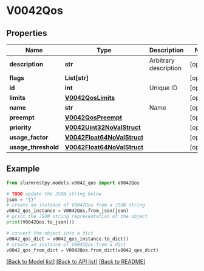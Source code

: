 # V0042Qos


## Properties

Name | Type | Description | Notes
------------ | ------------- | ------------- | -------------
**description** | **str** | Arbitrary description | [optional]
**flags** | **List[str]** |  | [optional]
**id** | **int** | Unique ID | [optional]
**limits** | [**V0042QosLimits**](V0042QosLimits.md) |  | [optional]
**name** | **str** | Name | [optional]
**preempt** | [**V0042QosPreempt**](V0042QosPreempt.md) |  | [optional]
**priority** | [**V0042Uint32NoValStruct**](V0042Uint32NoValStruct.md) |  | [optional]
**usage_factor** | [**V0042Float64NoValStruct**](V0042Float64NoValStruct.md) |  | [optional]
**usage_threshold** | [**V0042Float64NoValStruct**](V0042Float64NoValStruct.md) |  | [optional]

## Example

```python
from slurmrestpy.models.v0042_qos import V0042Qos

# TODO update the JSON string below
json = "{}"
# create an instance of V0042Qos from a JSON string
v0042_qos_instance = V0042Qos.from_json(json)
# print the JSON string representation of the object
print(V0042Qos.to_json())

# convert the object into a dict
v0042_qos_dict = v0042_qos_instance.to_dict()
# create an instance of V0042Qos from a dict
v0042_qos_from_dict = V0042Qos.from_dict(v0042_qos_dict)
```
[[Back to Model list]](../README.md#documentation-for-models) [[Back to API list]](../README.md#documentation-for-api-endpoints) [[Back to README]](../README.md)


